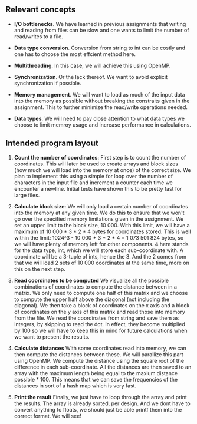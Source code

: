 ## Relevant concepts

- **I/O bottlenecks**.  We have learned in previous assignments that writing and reading from files can be slow and 
  one wants to limit the number of read/writes to a file.
  
- **Data type conversion**.  Conversion from string to int can be costly and one has to choose the most effcient method here.
  
- **Multithreading**.  In this case, we will achieve this using OpenMP.

- **Synchronization**.  Or the lack thereof. We want to avoid explicit synchronization if possible.

- **Memory management**.  We will want to load as much of the input data into the memory as possible without breaking 
   the constraits given in the assignment. This to further minimize the read/write operations needed.

- **Data types**.  We will need to pay close attention to what data types we choose to limit memroy usage and increase 
   performance in calculations.

## Intended program layout

1. **Count the number of coordinates**:
First step is to count the number of coordinates. This will later be used to create arrays and block sizes (how  much we will load into the memory at once) of the correct size. We plan to implement this using a simple for loop over the number of characters in the input file and increment a counter each time we encounter a newline. Initial tests have shown this to be pretty fast for large files.

2. **Calculate block size**:
We will only load a certain number of coordinates into the memory at any given time. We do this to ensure that we won't go over the specified memory limitations given in the assignment. We set an upper limit to the block size, 10 000. With this limit, we will have a  maximum of 10 000 * 3 * 2 * 4 bytes for coordinates stored. This is well within the limit: 1024^3 - 10 000 * 3 * 2 * 4 = 1 073 501 824 bytes, so we will have plenty of memory left for other components. 4 here stands for the data type, int, which we will store each sub-coordinate with. A coordinate will be a 3-tuple of ints, hence the 3. And the 2 comes from that we will load 2 sets of 10 000 coordinates at the same time, more on this on the next step.

3. **Read coordinates to be computed**
We visualize all the possible combinations of coordinates to compute the distance between in a matrix. We only need to compute one half of this matrix and we choose to compute the upper half above the diagonal (not including the diagonal). We then take a block of coordinates on the x axis and a block of coordinates on the y axis of this matrix and read those into memory from the file. We read the coordinates from string and save them as integers, by skipping to read the dot. In effect, they become multiplied by 100 so we will have to keep this in mind for future calculations when we want to present the results.

4. **Calculate distances**
With some coordinates read into memory, we can then compute the distances between these. We will parallize this part using OpenMP. We compute the distance using the square root of the difference in each sub-coordinate.
All the distances are then saved to an array with the maximum length being equal to the maxium distance possible * 100. This means that we can save the frequencies of the distances in sort of a hash map which is very fast.

5. **Print the result**
Finally, we just have to loop through the array and print the results. The array is already sorted, per design. And we dont have to convert anything to floats, we should just be able printf them into the correct format. We will see!
